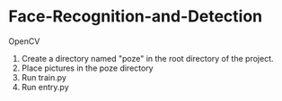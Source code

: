 # Face-Recognition-and-Detection
OpenCV


1. Create a directory named "poze" in the root directory of the project.
2. Place pictures in the poze directory
3. Run train.py
4. Run entry.py
